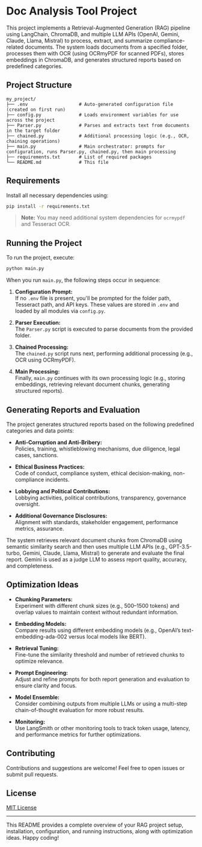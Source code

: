 # Doc Analysis Tool Project

This project implements a Retrieval-Augmented Generation (RAG) pipeline using LangChain, ChromaDB, and multiple LLM APIs (OpenAI, Gemini, Claude, Llama, Mistral) to process, extract, and summarize compliance-related documents. The system loads documents from a specified folder, processes them with OCR (using OCRmyPDF for scanned PDFs), stores embeddings in ChromaDB, and generates structured reports based on predefined categories.

## Project Structure

```
my_project/
├── .env                   # Auto-generated configuration file (created on first run)
├── config.py              # Loads environment variables for use across the project
├── Parser.py              # Parses and extracts text from documents in the target folder
├── chained.py             # Additional processing logic (e.g., OCR, chaining operations)
├── main.py                # Main orchestrator: prompts for configuration, runs Parser.py, chained.py, then main processing
├── requirements.txt       # List of required packages
└── README.md              # This file
```

## Requirements

Install all necessary dependencies using:

```bash
pip install -r requirements.txt
```

> **Note:** You may need additional system dependencies for `ocrmypdf` and Tesseract OCR.

## Running the Project

To run the project, execute:

```bash
python main.py
```

When you run `main.py`, the following steps occur in sequence:

1. **Configuration Prompt:**  
   If no `.env` file is present, you'll be prompted for the folder path, Tesseract path, and API keys. These values are stored in `.env` and loaded by all modules via `config.py`.

2. **Parser Execution:**  
   The `Parser.py` script is executed to parse documents from the provided folder.

3. **Chained Processing:**  
   The `chained.py` script runs next, performing additional processing (e.g., OCR using OCRmyPDF).

4. **Main Processing:**  
   Finally, `main.py` continues with its own processing logic (e.g., storing embeddings, retrieving relevant document chunks, generating structured reports).

## Generating Reports and Evaluation

The project generates structured reports based on the following predefined categories and data points:

- **Anti-Corruption and Anti-Bribery:**  
  Policies, training, whistleblowing mechanisms, due diligence, legal cases, sanctions.

- **Ethical Business Practices:**  
  Code of conduct, compliance system, ethical decision-making, non-compliance incidents.

- **Lobbying and Political Contributions:**  
  Lobbying activities, political contributions, transparency, governance oversight.

- **Additional Governance Disclosures:**  
  Alignment with standards, stakeholder engagement, performance metrics, assurance.

The system retrieves relevant document chunks from ChromaDB using semantic similarity search and then uses multiple LLM APIs (e.g., GPT-3.5-turbo, Gemini, Claude, Llama, Mistral) to generate and evaluate the final report. Gemini is used as a judge LLM to assess report quality, accuracy, and completeness.

## Optimization Ideas

- **Chunking Parameters:**  
  Experiment with different chunk sizes (e.g., 500–1500 tokens) and overlap values to maintain context without redundant information.

- **Embedding Models:**  
  Compare results using different embedding models (e.g., OpenAI’s text-embedding-ada-002 versus local models like BERT).

- **Retrieval Tuning:**  
  Fine-tune the similarity threshold and number of retrieved chunks to optimize relevance.

- **Prompt Engineering:**  
  Adjust and refine prompts for both report generation and evaluation to ensure clarity and focus.

- **Model Ensemble:**  
  Consider combining outputs from multiple LLMs or using a multi-step chain-of-thought evaluation for more robust results.

- **Monitoring:**  
  Use LangSmith or other monitoring tools to track token usage, latency, and performance metrics for further optimizations.

## Contributing

Contributions and suggestions are welcome! Feel free to open issues or submit pull requests.

## License

[MIT License](LICENSE)

---

This README provides a complete overview of your RAG project setup, installation, configuration, and running instructions, along with optimization ideas. Happy coding!
